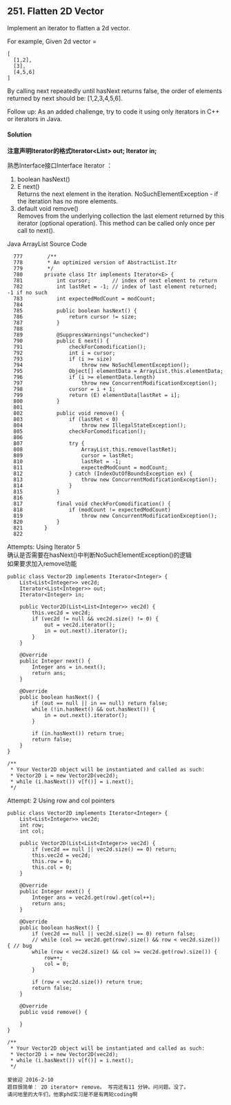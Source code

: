 ## 251. Flatten 2D Vector
Implement an iterator to flatten a 2d vector.

For example,
Given 2d vector =
~~~
[
  [1,2],
  [3],
  [4,5,6]
]
~~~
By calling next repeatedly until hasNext returns false, the order of elements returned by next should be: [1,2,3,4,5,6].

Follow up:
As an added challenge, try to code it using only iterators in C++ or iterators in Java.

#### Solution
**注意声明Iterator的格式Iterator<List<Integer>> out; Iterator<Integer> in;**

熟悉Interface接口Interface Iterator<E> ：
1. boolean hasNext()
2. E next() <br>
Returns the next element in the iteration. NoSuchElementException - if the iteration has no more elements.
3. default void remove() <br>
Removes from the underlying collection the last element returned by this iterator (optional operation). This method can be called only once per call to next().

Java ArrayList Source Code
~~~
  777        /**
  778        * An optimized version of AbstractList.Itr
  779        */
  780       private class Itr implements Iterator<E> {
  781           int cursor;       // index of next element to return
  782           int lastRet = -1; // index of last element returned; -1 if no such
  783           int expectedModCount = modCount;
  784   
  785           public boolean hasNext() {
  786               return cursor != size;
  787           }
  788   
  789           @SuppressWarnings("unchecked")
  790           public E next() {
  791               checkForComodification();
  792               int i = cursor;
  793               if (i >= size)
  794                   throw new NoSuchElementException();
  795               Object[] elementData = ArrayList.this.elementData;
  796               if (i >= elementData.length)
  797                   throw new ConcurrentModificationException();
  798               cursor = i + 1;
  799               return (E) elementData[lastRet = i];
  800           }
  801   
  802           public void remove() {
  803               if (lastRet < 0)
  804                   throw new IllegalStateException();
  805               checkForComodification();
  806   
  807               try {
  808                   ArrayList.this.remove(lastRet);
  809                   cursor = lastRet;
  810                   lastRet = -1;
  811                   expectedModCount = modCount;
  812               } catch (IndexOutOfBoundsException ex) {
  813                   throw new ConcurrentModificationException();
  814               }
  815           }
  816   
  817           final void checkForComodification() {
  818               if (modCount != expectedModCount)
  819                   throw new ConcurrentModificationException();
  820           }
  821       }
  822   
~~~

Attempts: Using Iterator 5 <br>
确认是否需要在hasNext()中判断NoSuchElementException()的逻辑 <br>
如果要求加入remove功能
~~~
public class Vector2D implements Iterator<Integer> {
    List<List<Integer>> vec2d;
    Iterator<List<Integer>> out;
    Iterator<Integer> in;

    public Vector2D(List<List<Integer>> vec2d) {
        this.vec2d = vec2d;
        if (vec2d != null && vec2d.size() != 0) {
            out = vec2d.iterator();
            in = out.next().iterator();
        }
    }

    @Override
    public Integer next() {
        Integer ans = in.next();
        return ans;
    }

    @Override
    public boolean hasNext() {
        if (out == null || in == null) return false;
        while (!in.hasNext() && out.hasNext()) {
            in = out.next().iterator();
        }

        if (in.hasNext()) return true;
        return false;
    }
}

/**
 * Your Vector2D object will be instantiated and called as such:
 * Vector2D i = new Vector2D(vec2d);
 * while (i.hasNext()) v[f()] = i.next();
 */
~~~

Attempt: 2 Using row and col pointers <br>
~~~
public class Vector2D implements Iterator<Integer> {
    List<List<Integer>> vec2d;
    int row;
    int col;

    public Vector2D(List<List<Integer>> vec2d) {
        if (vec2d == null || vec2d.size() == 0) return;
        this.vec2d = vec2d;
        this.row = 0;
        this.col = 0;
    }

    @Override
    public Integer next() {
        Integer ans = vec2d.get(row).get(col++);
        return ans;
    }

    @Override
    public boolean hasNext() {
        if (vec2d == null || vec2d.size() == 0) return false;
        // while (col >= vec2d.get(row).size() && row < vec2d.size()) { // bug
        while (row < vec2d.size() && col >= vec2d.get(row).size()) {
            row++;
            col = 0;
        }

        if (row < vec2d.size()) return true;
        return false;
    }

    @Override
    public void remove() {

    }
}

/**
 * Your Vector2D object will be instantiated and called as such:
 * Vector2D i = new Vector2D(vec2d);
 * while (i.hasNext()) v[f()] = i.next();
 */
~~~

~~~
爱彼迎 2016-2-10
题目很简单： 2D iterator+ remove。 写完还有11 分钟。问问题。没了。
请问地里的大牛们，他家phd实习是不是有两轮coding啊
~~~
